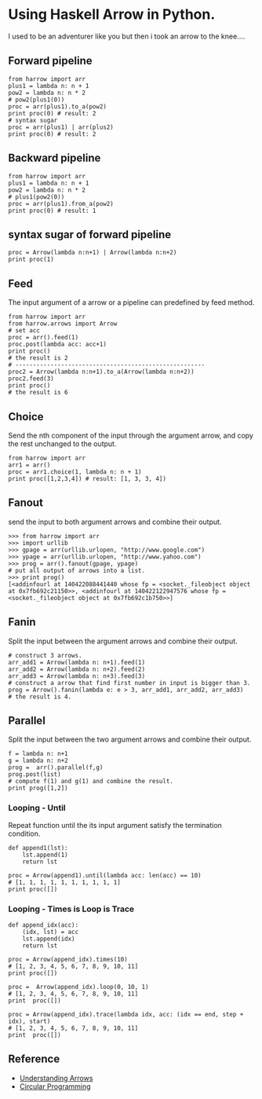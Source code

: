 # Using Haskell Arrow in Python.

I used to be an adventurer like you but then i took an arrow to the knee....

## Forward pipeline

```
from harrow import arr
plus1 = lambda n: n + 1
pow2 = lambda n: n * 2
# pow2(plus1(0))
proc = arr(plus1).to_a(pow2)
print proc(0) # result: 2
# syntax sugar
proc = arr(plus1) | arr(plus2)
print proc(0) # result: 2
```

## Backward pipeline
```
from harrow import arr
plus1 = lambda n: n + 1
pow2 = lambda n: n * 2
# plus1(pow2(0))
proc = arr(plus1).from_a(pow2)
print proc(0) # result: 1
```

## syntax sugar of forward pipeline

```
proc = Arrow(lambda n:n+1) | Arrow(lambda n:n+2)
print proc(1)

```

## Feed 

The input argument of a arrow or a pipeline can predefined by feed method.

```
from harrow import arr
from harrow.arrows import Arrow
# set acc
proc = arr().feed(1)
proc.post(lambda acc: acc+1)
print proc()
# the result is 2
# ------------------------------------------------------
proc2 = Arrow(lambda n:n+1).to_a(Arrow(lambda n:n+2))
proc2.feed(3)
print proc()
# the result is 6
```

## Choice

Send the nth component of the input through the argument arrow, and copy the rest unchanged to the output.

```
from harrow import arr
arr1 = arr()
proc = arr1.choice(1, lambda n: n + 1)
print proc([1,2,3,4]) # result: [1, 3, 3, 4])
```

## Fanout

send the input to both argument arrows and combine their output.

```
>>> from harrow import arr
>>> import urllib
>>> gpage = arr(urllib.urlopen, "http://www.google.com")
>>> ypage = arr(urllib.urlopen, "http://www.yahoo.com")
>>> prog = arr().fanout(gpage, ypage)
# put all output of arrows into a list.
>>> print prog()
[<addinfourl at 140422088441440 whose fp = <socket._fileobject object at 0x7fb692c21150>>, <addinfourl at 140422122947576 whose fp = <socket._fileobject object at 0x7fb692c1b750>>]
```

## Fanin

Split the input between the argument arrows and combine their output.

```
# construct 3 arrows.
arr_add1 = Arrow(lambda n: n+1).feed(1)
arr_add2 = Arrow(lambda n: n+2).feed(2)
arr_add3 = Arrow(lambda n: n+3).feed(3)
# construct a arrow that find first number in input is bigger than 3.
prog = Arrow().fanin(lambda e: e > 3, arr_add1, arr_add2, arr_add3)
# the result is 4.
```

## Parallel

Split the input between the two argument arrows and combine their output.

```
f = lambda n: n+1
g = lambda n: n+2
prog =  arr().parallel(f,g)
prog.post(list)
# compute f(1) and g(1) and combine the result.
print prog([1,2])
```

### Looping - Until

Repeat function until the its input argument satisfy the termination condition.

```
def append1(lst):
    lst.append(1)
    return lst
            
proc = Arrow(append1).until(lambda acc: len(acc) == 10)
# [1, 1, 1, 1, 1, 1, 1, 1, 1, 1]
print proc([])
```

### Looping - Times is Loop is Trace

```
def append_idx(acc):
    (idx, lst) = acc
    lst.append(idx)
    return lst
            
proc = Arrow(append_idx).times(10)
# [1, 2, 3, 4, 5, 6, 7, 8, 9, 10, 11]
print proc([])
      
proc =  Arrow(append_idx).loop(0, 10, 1)
# [1, 2, 3, 4, 5, 6, 7, 8, 9, 10, 11]
print  proc([])

proc = Arrow(append_idx).trace(lambda idx, acc: (idx == end, step + idx), start)
# [1, 2, 3, 4, 5, 6, 7, 8, 9, 10, 11]
print  proc([])
```

## Reference
- [Understanding Arrows](http://en.wikibooks.org/wiki/Haskell/Understanding_arrows)
- [Circular Programming](http://www.haskell.org/haskellwiki/Circular_programming)





